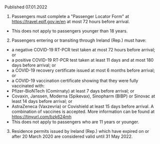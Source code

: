Published 07.01.2022
1. Passengers must complete a "Passenger Locator Form" at <a href="https://travel.eplf.gov.ie/en">https://travel.eplf.gov.ie/en</a> at most 72 hours before arrival.
- This does not apply to passengers younger than 18 years.
2. Passengers entering or transiting through Ireland (Rep.) must have:
- a negative COVID-19 RT-PCR test taken at most 72 hours before arrival; or
- a positive COVID-19 RT-PCR test taken at least 11 days and at most 180 days before arrival; or
- a COVID-19 recovery certificate issued at most 6 months before arrival; or
- a COVID-19 vaccination certificate showing that they were fully vaccinated with:
- Pfizer-BioNTech (Comirnaty) at least 7 days before arrival; or
- Covaxin, Janssen, Moderna (Spikevax), Sinopharm (BIBP) or Sinovac at least 14 days before arrival; or
- AstraZeneca (Vaxzevria) or Covishield at least 15 days before arrival.
A combination of vaccines is accepted.
More information can be found at <a href="https://tinyurl.com/bzk624mh">https://tinyurl.com/bzk624mh</a>
- This does not apply to passengers who are 11 years or younger.
3. Residence permits issued by Ireland (Rep.) which have expired on or after 20 March 2020 are considered valid until 31 May 2022.